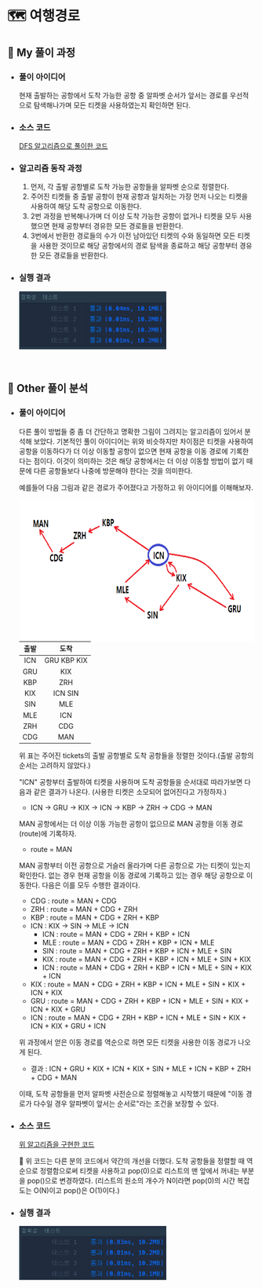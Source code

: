 # 🗺 여행경로

## 🔸 My 풀이 과정

- ### 풀이 아이디어

  현재 출발하는 공항에서 도착 가능한 공항 중 알파벳 순서가 앞서는 경로를 우선적으로 탐색해나가며 모든 티켓을 사용하였는지 확인하면 된다.

- ### 소스 코드

  [DFS 알고리즘으로 풀이한 코드](my_travel_route.py)

- ### 알고리즘 동작 과정

  1. 먼저, 각 출발 공항별로 도착 가능한 공항들을 알파벳 순으로 정렬한다.
  2. 주어진 티켓들 중 출발 공항이 현재 공항과 일치하는 가장 먼저 나오는 티켓을 사용하여 해당 도착 공항으로 이동한다.
  3. 2번 과정을 반복해나가며 더 이상 도착 가능한 공항이 없거나 티켓을 모두 사용했으면 현재 공항부터 경유한 모든 경로들을 반환한다.
  4. 3번에서 반환한 경로들의 수가 이전 남아있던 티켓의 수와 동일하면 모든 티켓을 사용한 것이므로 해당 공항에서의 경로 탐색을 종료하고 해당 공항부터 경유한 모든 경로들을 반환한다.

- ### 실행 결과

  <img src="../img/my_travel_route_result.png" alt="my 코드 실행 결과" width="300px">

<br>

## 🔹 Other 풀이 분석

- ### 풀이 아이디어

  다른 풀이 방법들 중 좀 더 간단하고 명확한 그림이 그려지는 알고리즘이 있어서 분석해 보았다. 기본적인 풀이 아이디어는 위와 비슷하지만 차이점은 티켓을 사용하여 공항을 이동하다가 더 이상 이동할 공항이 없으면 현재 공항을 이동 경로에 기록한다는 점이다. 이것이 의미하는 것은 해당 공항에서는 더 이상 이동할 방법이 없기 때문에 다른 공항들보다 나중에 방문해야 한다는 것을 의미한다.

  예를들어 다음 그림과 같은 경로가 주어졌다고 가정하고 위 아이디어를 이해해보자.

  <img src="../img/travel_route_ex.png" alt="여행 경로 예시" width="500px" height="290px" align="right">

  | 출발 |    도착     |
  | :--: | :---------: |
  | ICN  | GRU KBP KIX |
  | GRU  |     KIX     |
  | KBP  |     ZRH     |
  | KIX  |   ICN SIN   |
  | SIN  |     MLE     |
  | MLE  |     ICN     |
  | ZRH  |     CDG     |
  | CDG  |     MAN     |

  위 표는 주어진 tickets의 출발 공항별로 도착 공항들을 정렬한 것이다.(출발 공항의 순서는 고려하지 않았다.)

  "ICN" 공항부터 출발하여 티켓을 사용하며 도착 공항들을 순서대로 따라가보면 다음과 같은 결과가 나온다. (사용한 티켓은 소모되어 없어진다고 가정하자.)

  - ICN -> GRU -> KIX -> ICN -> KBP -> ZRH -> CDG -> MAN

  MAN 공항에서는 더 이상 이동 가능한 공항이 없으므로 MAN 공항을 이동 경로(route)에 기록하자.

  - route = MAN

  MAN 공항부터 이전 공항으로 거슬러 올라가며 다른 공항으로 가는 티켓이 있는지 확인한다. 없는 경우 현재 공항을 이동 경로에 기록하고 있는 경우 해당 공항으로 이동한다. 다음은 이를 모두 수행한 결과이다.

  - CDG : route = MAN + CDG
  - ZRH : route = MAN + CDG + ZRH
  - KBP : route = MAN + CDG + ZRH + KBP
  - ICN : KIX -> SIN -> MLE -> ICN
    - ICN : route = MAN + CDG + ZRH + KBP + ICN
    - MLE : route = MAN + CDG + ZRH + KBP + ICN + MLE
    - SIN : route = MAN + CDG + ZRH + KBP + ICN + MLE + SIN
    - KIX : route = MAN + CDG + ZRH + KBP + ICN + MLE + SIN + KIX
    - ICN : route = MAN + CDG + ZRH + KBP + ICN + MLE + SIN + KIX + ICN
  - KIX : route = MAN + CDG + ZRH + KBP + ICN + MLE + SIN + KIX + ICN + KIX
  - GRU : route = MAN + CDG + ZRH + KBP + ICN + MLE + SIN + KIX + ICN + KIX + GRU
  - ICN : route = MAN + CDG + ZRH + KBP + ICN + MLE + SIN + KIX + ICN + KIX + GRU + ICN

  위 과정에서 얻은 이동 경로를 역순으로 하면 모든 티켓을 사용한 이동 경로가 나오게 된다.

  - 결과 : ICN + GRU + KIX + ICN + KIX + SIN + MLE + ICN + KBP + ZRH + CDG + MAN

  이때, 도착 공항들을 먼저 알파벳 사전순으로 정렬해놓고 시작했기 때문에 "이동 경로가 다수일 경우 알파벳이 앞서는 순서로"라는 조건을 보장할 수 있다.

- ### 소스 코드

  [위 알고리즘을 구현한 코드](other_travel_route.py)

  🔅 위 코드는 다른 분의 코드에서 약간의 개선을 더했다. 도착 공항들을 정렬할 때 역순으로 정렬함으로써 티켓을 사용하고 pop(0)으로 리스트의 맨 앞에서 꺼내는 부분을 pop()으로 변경하였다. (리스트의 원소의 개수가 N이라면 pop(0)의 시간 복잡도는 O(N)이고 pop()은 O(1)이다.)

- ### 실행 결과

  <img src="../img/other_travel_route_result.png" alt="other 코드 실행 결과" width="300px">
